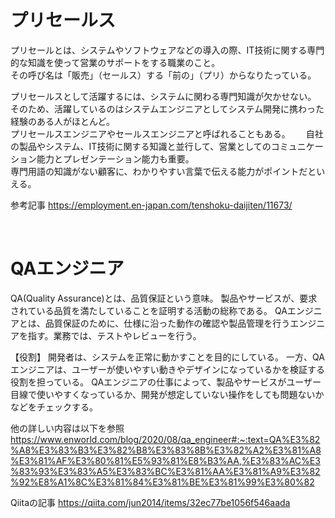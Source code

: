 # プリセールス
プリセールとは、システムやソフトウェアなどの導入の際、IT技術に関する専門的な知識を使って営業のサポートをする職業のこと。  
その呼び名は「販売」（セールス）する「前の」（プリ）からなりたっている。  

プリセールスとして活躍するには、システムに関わる専門知識が欠かせない。  
そのため、活躍しているのはシステムエンジニアとしてシステム開発に携わった経験のある人がほとんど。  
プリセールスエンジニアやセールスエンジニアと呼ばれることもある。　　
自社の製品やシステム、IT技術に関する知識と並行して、営業としてのコミュニケーション能力とプレゼンテーション能力も重要。  
専門用語の知識がない顧客に、わかりやすい言葉で伝える能力がポイントだといえる。


参考記事
https://employment.en-japan.com/tenshoku-daijiten/11673/    
  
  <br>
  
# QAエンジニア
QA(Quality Assurance)とは、品質保証という意味。
製品やサービスが、要求されている品質を満たしていることを証明する活動の総称である。
QAエンジニアとは、品質保証のために、仕様に沿った動作の確認や製品管理を行うエンジニアを指す。業務では、テストやレビューを行う。

【役割】
開発者は、システムを正常に動かすことを目的にしている。
一方、QAエンジニアは、ユーザーが使いやすい動きやデザインになっているかを検証する役割を担っている。
QAエンジニアの仕事によって、製品やサービスがユーザー目線で使いやすくなっているか、開発が想定していない操作をしても問題ないかなどをチェックする。


他の詳しい内容は以下を参照
https://www.enworld.com/blog/2020/08/qa_engineer#:~:text=QA%E3%82%A8%E3%83%B3%E3%82%B8%E3%83%8B%E3%82%A2%E3%81%A8%E3%81%AF%E3%80%81%E5%93%81%E8%B3%AA,%E3%83%AC%E3%83%93%E3%83%A5%E3%83%BC%E3%81%AA%E3%81%A9%E3%82%92%E8%A1%8C%E3%81%84%E3%81%BE%E3%81%99%E3%80%82

Qiitaの記事
https://qiita.com/jun2014/items/32ec77be1056f546aada

